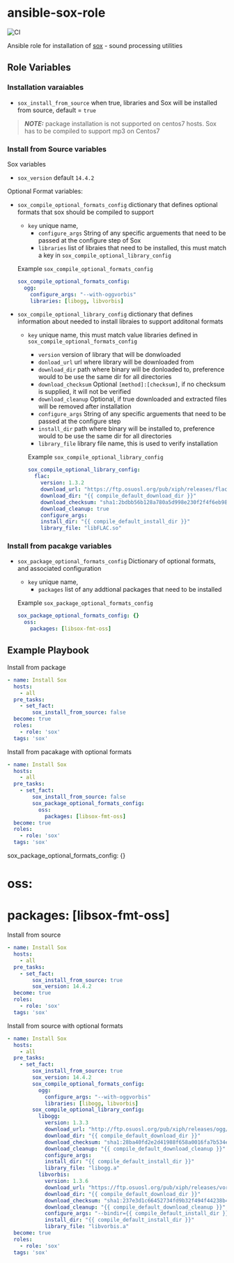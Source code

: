 # ansible-sox-role
![CI](https://github.com/miarec/ansible-role-sox/actions/workflows/ci.yml/badge.svg?event=push)

Ansible role for installation of [sox](https://sourceforge.net/projects/sox/) - sound processing utilities


## Role Variables

### Installation varaiables
  - `sox_install_from_source` when true, libraries and Sox will be installed from source, default = `true`
  > **_NOTE:_** package installation is not supported on centos7 hosts.  Sox has to be compiled to support mp3 on Centos7

### Install from Source variables

Sox variables
  - `sox_version` default `14.4.2`

Optional Format variables:

 - `sox_compile_optional_formats_config` dictionary that defines optional formats that sox should be compiled to support
    - `key` unique name,
      - `configure_args` String of any specific arguements that need to be passed at the configure step of Sox
      - `libraries` list of libraies that need to be installed, this must match a key in `sox_compile_optional_library_config`

    Example `sox_compile_optional_formats_config`
    ```yaml
    sox_compile_optional_formats_config:
      ogg:
        configure_args: "--with-oggvorbis"
        libraries: [libogg, libvorbis]
    ```

 - `sox_compile_optional_library_config` dictionary that defines information about needed to install libraies to support additonal formats
    - `key` unique name, this must match value libraries defined in `sox_compile_optional_formats_config`
        - `version` version of library that will be donwloaded
        - `donload_url` url where library will be downloaded from
        - `download_dir` path where binary will be donloaded to, preference would to be use the same dir for all directories
        - `download_checksum` Optional `[method]:[checksum]`, if no checksum is supplied, it will not be verified
        - `download_cleanup` Optional, if true downloaded and extracted files will be removed after installation
        - `configure_args` String of any specific arguements that need to be passed at the configure step
        - `install_dir` path where binary will be installed to, preference would to be use the same dir for all directories
        - `library_file` library file name, this is used to verify installation

      Example `sox_compile_optional_library_config`
      ```yaml
      sox_compile_optional_library_config:
        flac:
          version: 1.3.2
          download_url: "https://ftp.osuosl.org/pub/xiph/releases/flac/flac-1.3.2.tar.xz"
          download_dir: "{{ compile_default_download_dir }}"
          download_checksum: "sha1:2bdbb56b128a780a5d998e230f2f4f6eb98f33ee"
          download_cleanup: true
          configure_args:
          install_dir: "{{ compile_default_install_dir }}"
          library_file: "libFLAC.so"
      ```

### Install from pacakge variables
 - `sox_package_optional_formats_config` Dictionary of optional formats, and associated configuration
    - `key` unique name,
      - `packages` list of any addtional packages that need to be installed

    Example `sox_package_optional_formats_config`
    ```yaml
    sox_package_optional_formats_config: {}
      oss:
        packages: [libsox-fmt-oss]
    ```


## Example Playbook

Install from package
```yaml
- name: Install Sox
  hosts:
    - all
  pre_tasks:
    - set_fact:
        sox_install_from_source: false
  become: true
  roles:
    - role: 'sox'
  tags: 'sox'
```

Install from pacakage with optional formats
```yaml
- name: Install Sox
  hosts:
    - all
  pre_tasks:
    - set_fact:
        sox_install_from_source: false
        sox_package_optional_formats_config:
          oss:
            packages: [libsox-fmt-oss]
  become: true
  roles:
    - role: 'sox'
  tags: 'sox'
```


sox_package_optional_formats_config: {}
  # oss:
  #   packages: [libsox-fmt-oss]

Install from source
```yaml
- name: Install Sox
  hosts:
    - all
  pre_tasks:
    - set_fact:
        sox_install_from_source: true
        sox_version: 14.4.2
  become: true
  roles:
    - role: 'sox'
  tags: 'sox'
```

Install from source with optional formats
```yaml
- name: Install Sox
  hosts:
    - all
  pre_tasks:
    - set_fact:
        sox_install_from_source: true
        sox_version: 14.4.2
        sox_compile_optional_formats_config:
          ogg:
            configure_args: "--with-oggvorbis"
            libraries: [libogg, libvorbis]
        sox_compile_optional_library_config:
          libogg:
            version: 1.3.3
            download_url: "http://ftp.osuosl.org/pub/xiph/releases/ogg/libogg-1.3.3.tar.gz"
            download_dir: "{{ compile_default_download_dir }}"
            download_checksum: "sha1:28ba40fd2e2d41988f658a0016fa7b534e509bc0"
            download_cleanup: "{{ compile_default_download_cleanup }}"
            configure_args:
            install_dir: "{{ compile_default_install_dir }}"
            library_file: "libogg.a"
          libvorbis:
            version: 1.3.6
            download_url: "https://ftp.osuosl.org/pub/xiph/releases/vorbis/libvorbis-1.3.6.tar.xz"
            download_dir: "{{ compile_default_download_dir }}"
            download_checksum: "sha1:237e3d1c66452734fd9b32f494f44238b4f0185e"
            download_cleanup: "{{ compile_default_download_cleanup }}"
            configure_args: "--bindir={{ compile_default_install_dir }} --libdir={{ compile_default_install_dir }}"
            install_dir: "{{ compile_default_install_dir }}"
            library_file: "libvorbis.a"
  become: true
  roles:
    - role: 'sox'
  tags: 'sox'

```